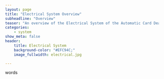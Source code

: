 ```yaml
---
layout: page
title: "Electrical System Overview"
subheadline: "Overview"
teaser: "An overview of the Electrical System of the Automatic Card Dealer."
categories:
    - system
show_meta: false
header:
    title: Electrical System
    background-color: "#EFC94C;"
    image_fullwidth: electrical.jpg

---
```

<!--more-->

words

